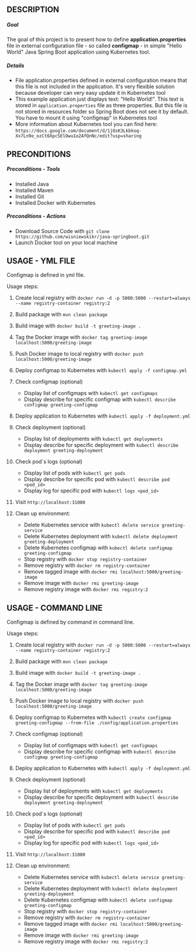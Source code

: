 DESCRIPTION
-----------

##### Goal
The goal of this project is to present how to define **application.properties** file in external configuration file - so called **configmap** - in simple "Hello World" Java Spring Boot application using Kubernetes tool.


##### Details
* File application.properties defined in external configuration means that this file is not included in the application. It's very flexible solution because developer can very easy update it in Kubernetes tool
* This example application just displays text: "Hello World!". This text is stored in `application.properties` file as three properties. But this file is not stored in resources folder so Spring Boot does not see it by default. You have to mount it using "configmap" in Kubernetes tool 
* More information about Kubernetes tool you can find here: `https://docs.google.com/document/d/1jOsK3Lkbkoq-Xx7Ln9o_ozCt6XpcSElOwu1o2AfQnNc/edit?usp=sharing`


PRECONDITIONS
-------------

##### Preconditions - Tools
* Installed Java
* Installed Maven
* Installed Git
* Installed Docker with Kubernetes

##### Preconditions - Actions
* Download Source Code with `git clone https://github.com/wisniewskikr/java-springboot.git`
* Launch Docker tool on your local machine


USAGE - YML FILE
----------------

Configmap is defined in yml file.

Usage steps:

1. Create local registry with `docker run -d -p 5000:5000 --restart=always --name registry-container registry:2`
2. Build package with `mvn clean package`
3. Build image with `docker build -t greeting-image .`
4. Tag the Docker image with `docker tag greeting-image localhost:5000/greeting-image`
5. Push Docker image to local registry with `docker push localhost:5000/greeting-image`
6. Deploy configmap to Kubernetes with `kubectl apply -f configmap.yml`
7. Check configmap (optional)

    * Display list of configmaps with `kubectl get configmaps`
    * Display describe for specific configmap with `kubectl describe configmap greeting-configmap`
8. Deploy application to Kubernetes with `kubectl apply -f deployment.yml`
9. Check deployment (optional)

    * Display list of deployments with `kubectl get deployments`
    * Display describe for specific deployment with `kubectl describe deployment greeting-deployment`
10. Check pod`s logs (optional)

    * Display list of pods with `kubectl get pods`
    * Display describe for specific pod with `kubectl describe pod <pod_id>`
    * Display log for specific pod with `kubectl logs <pod_id>`
11. Visit `http://localhost:31000`
12. Clean up environment:

    * Delete Kubernetes service with `kubectl delete service greeting-service`
    * Delete Kubernetes deployment with `kubectl delete deployment greeting-deployment`
    * Delete Kubernetes configmap with `kubectl delete configmap greeting-configmap`
    * Stop registry with `docker stop registry-container`
    * Remove registry with `docker rm registry-container`
    * Remove tagged image with `docker rmi localhost:5000/greeting-image`
    * Remove image with `docker rmi greeting-image`
    * Remove registry image with `docker rmi registry:2`
    

USAGE - COMMAND LINE
--------------------

Configmap is defined by command in command line.

Usage steps:

1. Create local registry with `docker run -d -p 5000:5000 --restart=always --name registry-container registry:2`
2. Build package with `mvn clean package`
3. Build image with `docker build -t greeting-image .`
4. Tag the Docker image with `docker tag greeting-image localhost:5000/greeting-image`
5. Push Docker image to local registry with `docker push localhost:5000/greeting-image`
6. Deploy configmap to Kubernetes with `kubectl create configmap greeting-configmap --from-file ./config/application.properties`
7. Check configmap (optional)

    * Display list of configmaps with `kubectl get configmaps`
    * Display describe for specific configmap with `kubectl describe configmap greeting-configmap`
8. Deploy application to Kubernetes with `kubectl apply -f deployment.yml`
9. Check deployment (optional)

    * Display list of deployments with `kubectl get deployments`
    * Display describe for specific deployment with `kubectl describe deployment greeting-deployment`
10. Check pod`s logs (optional)

    * Display list of pods with `kubectl get pods`
    * Display describe for specific pod with `kubectl describe pod <pod_id>`
    * Display log for specific pod with `kubectl logs <pod_id>`
11. Visit `http://localhost:31000`
12. Clean up environment:

    * Delete Kubernetes service with `kubectl delete service greeting-service`
    * Delete Kubernetes deployment with `kubectl delete deployment greeting-deployment`
    * Delete Kubernetes configmap with `kubectl delete configmap greeting-configmap`
    * Stop registry with `docker stop registry-container`
    * Remove registry with `docker rm registry-container`
    * Remove tagged image with `docker rmi localhost:5000/greeting-image`
    * Remove image with `docker rmi greeting-image`
    * Remove registry image with `docker rmi registry:2`